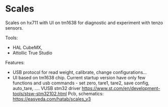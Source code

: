 # Scales
Scales on hx711 with UI on tm1638 for diagnostic and experiment with tenzo sensors.

Tools:
- HAL CubeMX,
- Attollic True Studio

Features:
- USB protocol for read weight, calibrate, change configurations...
- UI based on tm1638 chip. Current startup version have only few functions and usb commands - set zero, tare1, tare2, save config, auto_tare, ....
VUSB stm32 driver https://www.st.com/en/development-tools/stsw-stm32102.html
Pcb, schematics: https://easyeda.com/hatab/scales_v3
